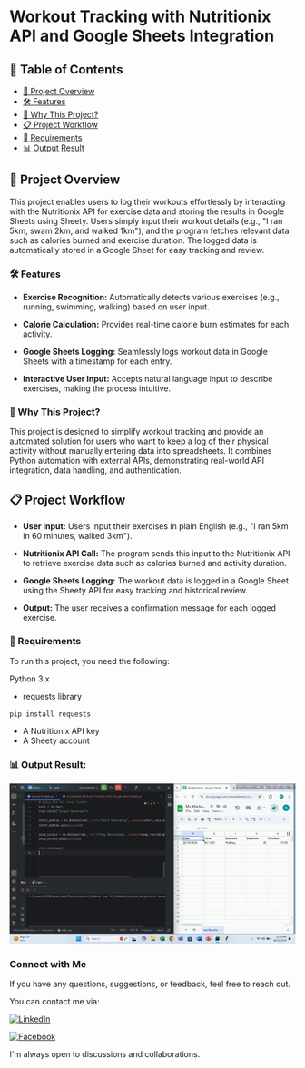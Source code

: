 # Workout Tracking with Nutritionix API and Google Sheets Integration

## 📑 Table of Contents
- [🚀 Project Overview](#-project-overview)
- [🛠️ Features](#️features)
- [🌟 Why This Project?](#-why-this-project)
- [📋 Project Workflow](#-project-workflow)
- [🧰 Requirements](#-requirements)
- [📊 Output Result](#-output-result)


## 🚀 Project Overview
This project enables users to log their workouts effortlessly by interacting with the Nutritionix API for exercise data and storing the results in Google Sheets using Sheety. Users simply input their workout details (e.g., "I ran 5km, swam 2km, and walked 1km"), and the program fetches relevant data such as calories burned and exercise duration. The logged data is automatically stored in a Google Sheet for easy tracking and review.

### 🛠️ Features
- **Exercise Recognition:** Automatically detects various exercises (e.g., running, swimming, walking) based on user input.

- **Calorie Calculation:** Provides real-time calorie burn estimates for each activity.
- **Google Sheets Logging:** Seamlessly logs workout data in Google Sheets with a timestamp for each entry.

- **Interactive User Input:** Accepts natural language input to describe exercises, making the process intuitive.

### 🌟 Why This Project?
This project is designed to simplify workout tracking and provide an automated solution for users who want to keep a log of their physical activity without manually entering data into spreadsheets. It combines Python automation with external APIs, demonstrating real-world API integration, data handling, and authentication.

## 📋 Project Workflow
- **User Input:** Users input their exercises in plain English (e.g., "I ran 5km in 60 minutes, walked 3km").

- **Nutritionix API Call:** The program sends this input to the Nutritionix API to retrieve exercise data such as calories burned and activity duration.

- **Google Sheets Logging:** The workout data is logged in a Google Sheet using the Sheety API for easy tracking and historical review.

- **Output:** The user receives a confirmation message for each logged exercise.

### 🧰 Requirements
To run this project, you need the following:

Python 3.x
- requests library 
```bash
pip install requests
```
- A Nutritionix API key
- A Sheety account 

### 📊 Output Result:
![Output](output.gif) 

### Connect with Me
If you have any questions, suggestions, or feedback, feel free to reach out.

You can contact me via:

[![LinkedIn](https://img.shields.io/badge/LinkedIn-blue?style=for-the-badge&logo=linkedin)](https://www.linkedin.com/in/contact-raisul)

[![Facebook](https://img.shields.io/badge/Facebook-blue?style=for-the-badge&logo=facebook)](https://facebook.com/raisul.anonymous)

I'm always open to discussions and collaborations.